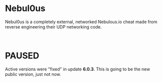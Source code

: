 # Nebul0us
Nebul0us is a completely external, networked Nebulous.io cheat made from reverse engineering their UDP networking code.

<br />

# PAUSED
Active versions were "fixed" in update **6.0.3**. This is going to be the new public version, just not now.
